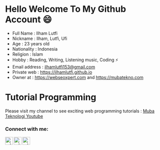 # Hello Welcome To My Github Account 😄 
 - Full Name : Ilham Lutfi
 - Nickname : Ilham, Lutfi, Ufi
 - Age : 23 years old
 - Nationality : Indonesia
 - Religion : Islam
 - Hobby : Reading, Writing, Listening music, Coding ⚡ 
 - Email address : ilhamlutfi153@gmail.com
 - Private web : https://ilhamlutfi.github.io
 - Owner at : https://webseoxpert.com and https://mubatekno.com

# Tutorial Programming
Please visit my channel to see exciting web programming tutorials : [Muba Teknologi Youtube](https://youtube.com/@mubateknologi)

### Connect with me:

<p>
    <a href="https://www.youtube.com/channel/UCU9rx9YfcxqNb5wn7a4kymw" target="blank"><img align="left" alt="udoyhasan | YouTube" height="25px" src="https://raw.githubusercontent.com/udoyhasan/udoyhasan/main/social/youtube.png" target="_blank"/></a>
    <a href="https://www.facebook.com/ilham.theparker?_rdc=2&_rdr" target="blank"><img align="left" alt="udoyhasan | Facebook" height="25px" src="https://raw.githubusercontent.com/udoyhasan/udoyhasan/main/social/facebook.png" target="_blank"/></a>
    <a href="https://www.instagram.com/ilham_lutfyzd" target="blank"><img align="left" alt="udoyhasan | Instagram" height="25px" src="https://raw.githubusercontent.com/udoyhasan/udoyhasan/main/social/instagram.png" target="_blank"/></a>
</p>

<br />

